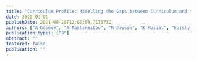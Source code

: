 ```yaml
---
title: "Curriculum Profile: Modelling the Gaps between Curriculum and the Job Market"
date: 2020-01-01
publishDate: 2021-08-20T12:05:59.717673Z
authors: ["A Gromov", "A Maslennikov", "N Dawson", "K Musial", "Kirsty Kitto"]
publication_types: ["0"]
abstract: ""
featured: false
publication: ""
---
```


